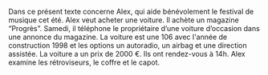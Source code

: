 Dans ce présent texte concerne Alex, qui aide bénévolement le festival de musique cet été.
Alex veut acheter une voiture.
Il achète un magazine “Progrès”.
Samedi, il téléphone le propriétaire d’une voiture d’occasion dans une annonce du magazine.
La voiture est une 106 avec l'année de construction 1998 et les options un autoradio, un airbag et une direction assistée.
La voiture a un prix de 2000 €.
Ils ont rendez-vous à 14h.
Alex examine les rétroviseurs, le coffre et le capot.

